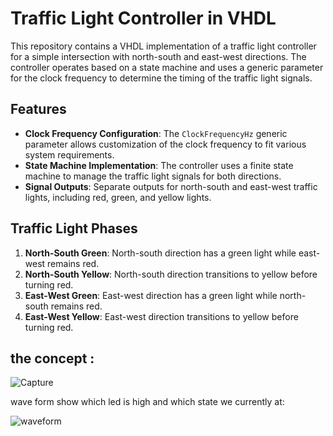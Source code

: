 # Traffic Light Controller in VHDL

This repository contains a VHDL implementation of a traffic light controller for a simple intersection with north-south and east-west directions. The controller operates based on a state machine and uses a generic parameter for the clock frequency to determine the timing of the traffic light signals.

## Features

- **Clock Frequency Configuration**: The `ClockFrequencyHz` generic parameter allows customization of the clock frequency to fit various system requirements.
- **State Machine Implementation**: The controller uses a finite state machine to manage the traffic light signals for both directions.
- **Signal Outputs**: Separate outputs for north-south and east-west traffic lights, including red, green, and yellow lights.

## Traffic Light Phases

1. **North-South Green**: North-south direction has a green light while east-west remains red.
2. **North-South Yellow**: North-south direction transitions to yellow before turning red.
3. **East-West Green**: East-west direction has a green light while north-south remains red.
4. **East-West Yellow**: East-west direction transitions to yellow before turning red.

## the concept : 
![Capture](https://github.com/user-attachments/assets/6ac97cad-250a-4e4e-a089-7114293218fe)


wave form show which led is high and which state we currently at:



![waveform](https://github.com/user-attachments/assets/4cd1e20d-7ec1-4f29-807a-d8574e662043)

